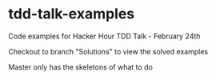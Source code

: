 # tdd-talk-examples
Code examples for Hacker Hour TDD Talk - February 24th

Checkout to branch "Solutions" to view the solved examples

Master only has the skeletons of what to do
